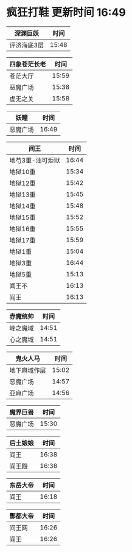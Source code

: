 # 疯狂打鞋 更新时间 16:49

| 深渊巨妖   | 时间    |
|--------|-------|
| 评济海底3层 | 15:48 |

| 四象苍茫长老   | 时间    |
|--------|-------|
| 苍茫大厅 | 15:59 |
| 恶魔广场 | 15:38 |
| 虚无之关 | 15:58 |

| 妖瞳   | 时间    |
|--------|-------|
| 恶魔广场 | 16:49 |

| 间王   | 时间    |
|--------|-------|
| 地芍3重-油可炬狱 | 16:44 |
| 地狱10重 | 15:34 |
| 地狱12重 | 15:42 |
| 地狱13重 | 15:45 |
| 地狱14重 | 15:48 |
| 地狱15重 | 15:52 |
| 地狱16重 | 15:55 |
| 地狱17重 | 15:59 |
| 地狱1重 | 15:04 |
| 地狱3重 | 16:44 |
| 地狱5重 | 15:13 |
| 闻王不 | 16:13 |
| 阎王 | 16:13 |

| 赤魔统帅   | 时间    |
|--------|-------|
| 峰之魔域 | 14:51 |
| 心之魔域 | 14:51 |

| 鬼火人马   | 时间    |
|--------|-------|
| 地下麻域作层 | 15:02 |
| 恶魔广场 | 14:57 |
| 亚麻广场 | 14:56 |

| 魔界巨兽   | 时间    |
|--------|-------|
| 恶魔广场 | 15:30 |

| 后土娘娘   | 时间    |
|--------|-------|
| 阎王 | 16:38 |
| 阎王殿 | 16:38 |

| 东岳大帝   | 时间    |
|--------|-------|
| 阎王 | 16:18 |

| 酆都大帝   | 时间    |
|--------|-------|
| 间王网 | 16:26 |
| 阎王 | 16:26 |